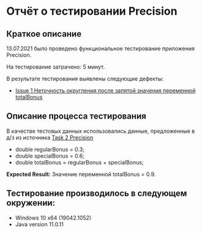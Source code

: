 # Отчёт о тестировании Precision

## Краткое описание

13.07.2021 было проведено функциональное тестирование приложения Precision.

На тестирование затрачено: 5 минут.

В результате тестирования выявлены следующие дефекты:
* <a href="https://github.com/xeniya-izotowa/Java2.2/issues/1"> Issue 1 Неточность округления после запятой значения переменной totalBonus </a>

## Описание процесса тестирования

В качестве тестовых данных использовались данные, предложенные в д/з из источника  <a href="https://github.com/netology-code/javaqa-homeworks/tree/master/programming"> Task 2 Precision</a>

* double regularBonus = 0.3; 
* double specialBonus = 0.6;
* double totalBonus = regularBonus + specialBonus;

**Expected Result:** Значение переменной totalBonus = 0.9.

## Тестирование производилось в следующем окружении:
* Windows 10 x64 (19042.1052)
* Java version 11.0.11